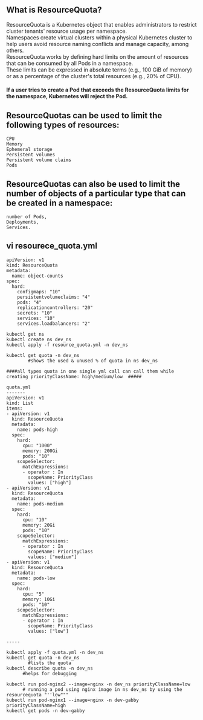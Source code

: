 What is ResourceQuota?  
------------------------  
ResourceQuota is a Kubernetes object that enables administrators to restrict cluster tenants' resource usage per namespace.     
Namespaces create virtual clusters within a physical Kubernetes cluster to help users avoid resource naming conflicts and manage capacity, among others.  
ResourceQuota works by defining hard limits on the amount of resources that can be consumed by all Pods in a namespace.  
These limits can be expressed in absolute terms (e.g., 100 GiB of memory) or as a percentage of the cluster's total resources (e.g., 20% of CPU).  

#### If a user tries to create a Pod that exceeds the ResourceQuota limits for the namespace, Kubernetes will reject the Pod. ####  

ResourceQuotas can be used to limit the following types of resources:  
--------------------------------------------------------
```
CPU
Memory
Ephemeral storage
Persistent volumes
Persistent volume claims
Pods
```
ResourceQuotas can also be used to limit the number of objects of a particular type that can be created in a namespace:  
-----------
```
number of Pods,  
Deployments,  
Services.
```
vi resourece_quota.yml 
-----------------
```
apiVersion: v1
kind: ResourceQuota
metadata:
  name: object-counts
spec:
  hard:
    configmaps: "10"
    persistentvolumeclaims: "4"
    pods: "4"
    replicationcontrollers: "20"
    secrets: "10"
    services: "10"
    services.loadbalancers: "2"

kubectl get ns
kubectl create ns dev_ns
kubectl apply -f resource_quota.yml -n dev_ns

kubectl get quota -n dev_ns               
        #shows the used & unused % of quota in ns dev_ns

####all types quota in one single yml call can call them while creating priorityClassName: high/medium/low  #####

quota.yml
-------
apiVersion: v1
kind: List
items:
- apiVersion: v1
  kind: ResourceQuota
  metadata:
    name: pods-high
  spec:
    hard:
      cpu: "1000"
      memory: 200Gi
      pods: "10"
    scopeSelector:
      matchExpressions:
      - operator : In
        scopeName: PriorityClass
        values: ["high"]
- apiVersion: v1
  kind: ResourceQuota
  metadata:
    name: pods-medium
  spec:
    hard:
      cpu: "10"
      memory: 20Gi
      pods: "10"
    scopeSelector:
      matchExpressions:
      - operator : In
        scopeName: PriorityClass
        values: ["medium"]
- apiVersion: v1
  kind: ResourceQuota
  metadata:
    name: pods-low
  spec:
    hard:
      cpu: "5"
      memory: 10Gi
      pods: "10"
    scopeSelector:
      matchExpressions:
      - operator : In
        scopeName: PriorityClass
        values: ["low"]

-----

kubectl apply -f quota.yml -n dev_ns  
kubectl get quota -n dev_ns  
        #lists the quota  
kubectl describe quota -n dev_ns     
      #helps for debugging

kubectl run pod-nginx2 --image=nginx -n dev_ns priorityClassName=low
      # running a pod using nginx image in ns dev_ns by using the resourcequota "''low"""
kubectl run pod-nginx1 --image=nginx -n dev-gabby priorityClassName=high  
kubectl get pods -n dev-gabby
```
